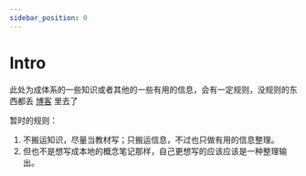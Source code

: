 ```yaml
---
sidebar_position: 0
---
```


# Intro

此处为成体系的一些知识或者其他的一些有用的信息，会有一定规则，没规则的东西都丢 [博客](/blog) 里去了

暂时的规则：
1. 不搬运知识，尽量当教材写；只搬运信息，不过也只做有用的信息整理。
2. 但也不是想写成本地的概念笔记那样，自己更想写的应该应该是一种整理输出。
